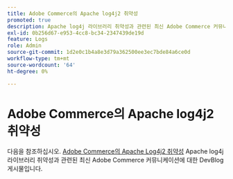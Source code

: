 ```yaml
---
title: Adobe Commerce의 Apache log4j2 취약성
promoted: true
description: Apache log4j 라이브러리 취약성과 관련된 최신 Adobe Commerce 커뮤니케이션은 [Adobe Commerce의 Apache Log4j2 취약성](https://community.magento.com/t5/Magento-DevBlog/Apache-Log4j2-Vulnerability-in-Adobe-Commerce/ba-p/488683) DevBlog 게시물을 참조하십시오.
exl-id: 0b256d67-e953-4cc8-bc34-2347439de19d
feature: Logs
role: Admin
source-git-commit: 1d2e0c1b4a8e3d79a362500ee3ec7bde84a6ce0d
workflow-type: tm+mt
source-wordcount: '64'
ht-degree: 0%

---
```


# Adobe Commerce의 Apache log4j2 취약성

다음을 참조하십시오. [Adobe Commerce의 Apache Log4j2 취약성](https://community.magento.com/t5/Magento-DevBlog/Apache-Log4j2-Vulnerability-in-Adobe-Commerce/ba-p/488683) Apache log4j 라이브러리 취약성과 관련된 최신 Adobe Commerce 커뮤니케이션에 대한 DevBlog 게시물입니다.
